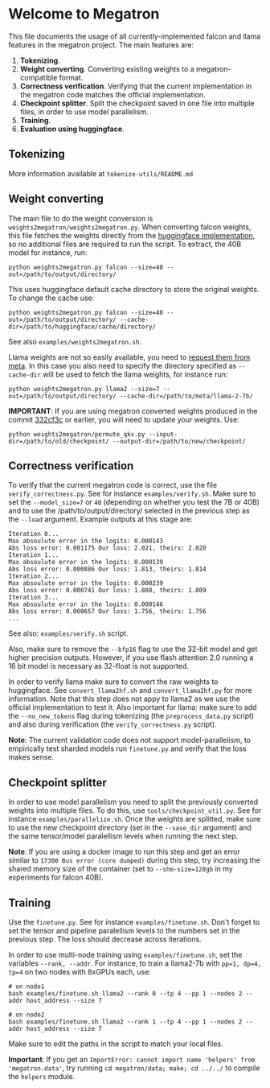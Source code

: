 # Welcome to Megatron

This file documents the usage of all currently-implemented falcon and llama features in the megatron project.
The main features are:
1. **Tokenizing**.
1. **Weight converting**.
   Converting existing weights to a megatron-compatible format.
1. **Correctness verification**.
   Verifying that the current implementation in the megatron code matches the official implementation.
1. **Checkpoint splitter**.
   Split the checkpoint saved in one file into multiple files, in order to use model parallelism.
1. **Training**.
1. **Evaluation using huggingface**.

## Tokenizing

More information available at `tokenize-utils/README.md`

## Weight converting

The main file to do the weight conversion is `weights2megatron/weights2megatron.py`.
When converting falcon weights, this file fetches the weights directly from the [huggingface implementation](https://huggingface.co/tiiuae/falcon-40b), so no additional files are required to run the script.
To extract, the 40B model for instance, run:
```
python weights2megatron.py falcon --size=40 --out=/path/to/output/directory/
```
This uses huggingface default cache directory to store the original weights.
To change the cache use:
```
python weights2megatron.py falcon --size=40 --out=/path/to/output/directory/ --cache-dir=/path/to/huggingface/cache/directory/
```

See also `examples/weights2megatron.sh`.

Llama weights are not so easily available, you need to [request them from meta](https://ai.meta.com/llama/).
In this case you also need to specify the directory specified as `--cache-dir` will be used to fetch the llama weights, for instance run:
```
python weights2megatron.py llama2 --size=7 --out=/path/to/output/directory/ --cache-dir=/path/to/meta/llama-2-7b/
```

**IMPORTANT**: If you are using megatron converted weights produced in the commit [332cf3c](https://github.com/epfLLM/Megatron-LLM/commit/332cf3cdb9b08a7dc26cb2764496378b58088012) or earlier, you will need to update your weights.
Use:
```
python weights2megatron/permute_qkv.py --input-dir=/path/to/old/checkpoint/ --output-dir=/path/to/new/checkpoint/
```

## Correctness verification


To verify that the current megatron code is correct, use the file `verify_correctness.py`.
See for instance `examples/verify.sh`.
Make sure to set the `--model_size=7` or `40` (depending on whether you test the 7B or 40B) and to use the /path/to/output/directory/ selected in the previous step as the `--load` argument.
Example outputs at this stage are:
```
Iteration 0...                                                                
Max absoulute error in the logits: 0.000143            
Abs loss error: 0.001175 Our loss: 2.021, theirs: 2.020
Iteration 1...                                                                
Max absoulute error in the logits: 0.000139
Abs loss error: 0.000886 Our loss: 1.813, theirs: 1.814
Iteration 2...
Max absoulute error in the logits: 0.000239
Abs loss error: 0.000741 Our loss: 1.808, theirs: 1.809
Iteration 3...
Max absoulute error in the logits: 0.000146
Abs loss error: 0.000657 Our loss: 1.756, theirs: 1.756
...
```

See also: `examples/verify.sh` script.

Also, make sure to remove the `--bfp16` flag to use the 32-bit model and get higher precision outputs.
However, if you use flash attention 2.0 running a 16 bit model is necessary as 32-float is not supported.

In order to verify llama make sure to convert the raw weights to huggingface.
See `convert_llama2hf.sh` and `convert_llama2hf.py` for more information.
Note that this step does not appy to llama2 as we use the official implementation to test it.
Also important for llama: make sure to add the `--no_new_tokens` flag during tokenizing (the `preprocess_data.py` script) and also during verification (the `verify_correctness.py` script).

**Note**: The current validation code does not support model-parallelism, to empirically test sharded models run `finetune.py` and verify that the loss makes sense.

## Checkpoint splitter

In order to use model parallelism you need to split the previously converted weights into multiple files.
To do this, use `tools/checkpoint_util.py`.
See for instance `examples/parallelize.sh`.
Once the weights are splitted, make sure to use the new checkpoint directory (set in the `--save_dir` argument) and the same tensor/model paralellism levels when running the next step.

**Note**: If you are using a docker image to run this step and get an error similar to `17300 Bus error (core dumped)` during this step, try increasing the shared memory size of the container (set to `--shm-size=128gb` in my experiments for falcon 40B).

## Training

Use the `finetune.py`.
See for instance `examples/finetune.sh`.
Don't forget to set the tensor and pipeline paralellism levels to the numbers set in the previous step.
The loss should decrease across iterations.

In order to use multi-node training using `examples/finetune.sh`, set the variables `--rank, --addr`.
For instance, to train a llama2-7b with `pp=1, dp=4, tp=4` on two nodes with 8xGPUs each, use:
```
# on node1
bash examples/finetune.sh llama2 --rank 0 --tp 4 --pp 1 --nodes 2 --addr host_address --size 7

# on node2
bash examples/finetune.sh llama2 --rank 1 --tp 4 --pp 1 --nodes 2 --addr host_address --size 7
```

Make sure to edit the paths in the script to match your local files.

**Important**: If you get an `ImportError: cannot import name 'helpers' from 'megatron.data'`, try running `cd megatron/data; make; cd ../../` to compile the `helpers` module.
